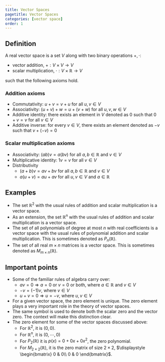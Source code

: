```yaml
---
title: Vector Spaces
pagetitle: Vector Spaces
categories: [vector space]
order: 1
---
```


## Definition

A real vector space is a set $\displaystyle V$ along with two binary operations $\displaystyle +,\cdot$:

- vector addition, $\displaystyle +:V\times V\rightarrow V$ 
- scalar multiplication, $\cdot: V\times \mathbb{R}\rightarrow V$ 

such that the following axioms hold.



### Addition axioms

- Commutativity: $\displaystyle u+v=v+u$ for all $\displaystyle u,v\in V$
- Associativity: $\displaystyle ( u+v) +w=u+( v+w)$ for all $\displaystyle u,v,w\in V$
- Additive identity: there exists an element in $\displaystyle V$ denoted as $\displaystyle 0$ such that $\displaystyle 0+v=v$ for all $\displaystyle v\in V$
- Additive inverse: for every $\displaystyle v\in V$, there exists an element denoted as $\displaystyle -v$ such that $\displaystyle v+( -v) =0$



### Scalar multiplication axioms

- Associativity: $\displaystyle ( ab) v=a( bv)$ for all $\displaystyle a,b\in \mathbb{R}$ and $\displaystyle v\in V$
- Multiplicative identity: $\displaystyle 1v=v$ for all $\displaystyle v\in V$
- Distributivity
  - $\displaystyle ( a+b) v=av+bv$ for all $\displaystyle a,b\in \mathbb{R}$ and $\displaystyle v\in V$
  - $\displaystyle a( u+v) =au+av$ for all $\displaystyle u,v\in V$ and $\displaystyle a\in \mathbb{R}$



## Examples

- The set $\displaystyle \mathbb{R}^{2}$ with the usual rules of addition and scalar multiplication is a vector space.
- As an extension, the set $\displaystyle \mathbb{R}^{n}$ with the usual rules of addition and scalar multiplication is a vector space.
- The set of all polynomials of degree at most $\displaystyle n$ with real coefficients is a vector space with the usual rules of polynomial addition and scalar multiplication. This is sometimes denoted as $\displaystyle P_{n}(\mathbb{R})$.
- The set of all real $\displaystyle m\times n$ matrices is a vector space. This is sometimes denoted as $\displaystyle M_{m\times n}(\mathbb{R})$.



## Important points

- Some of the familiar rules of algebra carry over:
  - $\displaystyle av=0\Longrightarrow a=0$ or $\displaystyle v=0$ or both, where $\displaystyle a\in \mathbb{R}$ and $\displaystyle v\in V$
  - $\displaystyle -v=( -1) v$, where $\displaystyle v\in V$
  - $\displaystyle u+v=0\Longrightarrow u=-v$, where $\displaystyle u,v\in V$
- For a given vector space, the zero element is unique. The zero element plays a very important role in the theory of vector spaces.
- The same symbol is used to denote both the scalar zero and the vector zero. The context will make this distinction clear.
- The zero element for some of the vector spaces discussed above:
  - For $\displaystyle \mathbb{R}^{2}$, it is $\displaystyle ( 0,0)$.
  - For $\displaystyle \mathbb{R}^{n}$, it is $\displaystyle ( 0,\cdots ,0)$
  - For $\displaystyle P_{2}(\mathbb{R})$ it is $\displaystyle p( x) =0+0x+0x^{2}$, the zero polynomial.
  - For $\displaystyle M_{2\times 2}(\mathbb{R})$, it is the zero matrix of size $\displaystyle 2\times 2$, $\displaystyle \begin{bmatrix}
  0 & 0\\
  0 & 0
  \end{bmatrix}$.